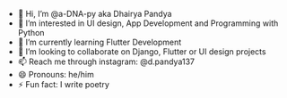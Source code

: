 - 👋 Hi, I’m @a-DNA-py aka Dhairya Pandya
- 👀 I’m interested in UI design, App Development and Programming with Python
- 🌱 I’m currently learning Flutter Development
- 💞️ I’m looking to collaborate on Django, Flutter or UI design projects
- 📫 Reach me through instagram: @d.pandya137
- 😄 Pronouns: he/him
- ⚡ Fun fact: I write poetry
